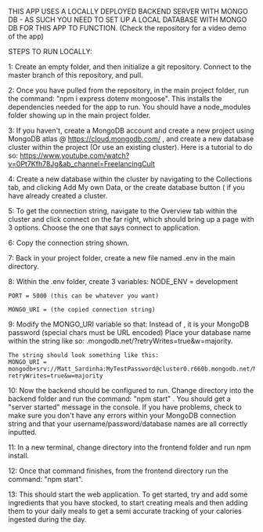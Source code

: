THIS APP USES A LOCALLY DEPLOYED BACKEND SERVER WITH MONGO DB - AS SUCH YOU NEED TO SET UP A LOCAL DATABASE WITH MONGO DB FOR THIS APP TO FUNCTION.
  (Check the repository for a video demo of the app)
  
  
 
STEPS TO RUN LOCALLY:


1: Create an empty folder, and then initialize a git repository. Connect to the master branch of this repository, and pull.

2: Once you have pulled from the repository, in the main project folder, run the command: "npm i express dotenv mongoose". This installs the dependencies needed 
for the app to run. You should have a node_modules folder showing up in the main project folder.

3: If you haven't, create a MongoDB account and create a new project using MongoDB atlas @ https://cloud.mongodb.com/ , and create a new database cluster within the project (Or use an existing cluster).
	Here is a tutorial to do so: https://www.youtube.com/watch?v=0Pt7Kfh78Jg&ab_channel=FreelancingCult

4: Create a new database within the cluster by navigating to the Collections tab, and clicking Add My own Data, or the create database button ( if you have already created a cluster.

5: To get the connection string, navigate to the Overview tab within the cluster and click connect on the far right, which should bring up a page with 3 options. Choose the one
that says connect to application.

6: Copy the connection string shown.

7: Back in your project folder, create a new file named .env in the main directory.

8: Within the .env folder, create 3 variables:
	NODE_ENV = development

	PORT = 5000 (this can be whatever you want)

	MONGO_URI = (the copied connection string)


9: Modify the MONGO_URI variable so that: 
	Instead of <password>, it is your MongoDB password (special chars must be URL encoded)
	Place your database name within the string like so: .mongodb.net/<database name>?retryWrites=true&w=majority.
	
	The string should look something like this: 
	MONGO_URI = mongodb+srv://Matt_Sardinha:MyTestPassword@cluster0.r660b.mongodb.net/My_Database_name?retryWrites=true&w=majority



10: Now the backend should be configured to run. Change directory into the backend folder and run the command: "npm start" . You should get a "server started" message in the console.
	If you have problems, check to make sure you don't have any errors within your MongoDB connection string and that your username/password/database names are all correctly inputted.


11: In a new terminal, change directory into the frontend folder and run npm install.

12: Once that command finishes, from the frontend directory run the command: "npm start". 


13: This should start the web application. To get started, try and add some ingredients that you have stocked, to start creating meals and then adding them to your daily meals to get a semi accurate tracking of your calories ingested during the day.
